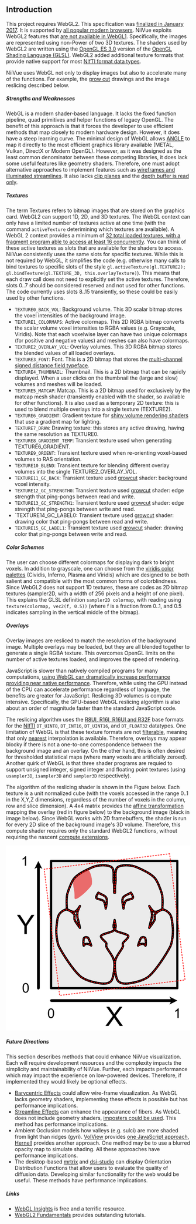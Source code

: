 ## Introduction

This project requires WebGL2. This specification was [finalized in January 2017](https://en.wikipedia.org/wiki/WebGL). It is supported by [all popular modern browsers](https://caniuse.com/webgl2). NiiVue exploits WebGL2 features that [are not available in WebGL1](https://webgl2fundamentals.org/webgl/lessons/webgl2-whats-new.html). Specifically, the images are represented using non-Power of two 3D textures. The shaders used by WebGL2 are written using the [OpenGL ES 3.0](https://en.wikipedia.org/wiki/OpenGL_ES) version of the [OpenGL Shading Language (GLSL)](https://en.wikipedia.org/wiki/OpenGL_Shading_Language). WebGL2 added additional texture formats that provide native support for most [NIfTI format data types](https://brainder.org/2012/09/23/the-nifti-file-format/).

NiiVue uses WebGL not only to display images but also to accelerate many of the functions. For example, the [grow cut](http://pieper.github.io/sites/glimp/growcut.html) drawings and the image reslicing described below.

##### Strengths and Weaknesses

WebGL is a modern shader-based language. It lacks the fixed function pipeline, quad primitives and helper functions of legacy OpenGL. The benefit of this approach is that it forces the developer to use efficient methods that map closely to modern hardware design. However, it does have a steep learning curve. The minimal design of WebGL allows [ANGLE](https://en.wikipedia.org/wiki/ANGLE) to map it directly to the most efficient graphics library available (METAL, Vulkan, DirectX or Modern OpenGL). However, as it was designed as the least common denominator between these competing libraries, it does lack some useful features like geometry shaders. Therefore, one must adopt alternative approaches to implement features such as [wireframes and illuminated streamlines](https://github.com/niivue/niivue/issues/458). It also lacks [clip planes](https://github.com/niivue/niivue/issues/447) and the [depth buffer is read only](https://github.com/niivue/niivue/issues/345).

##### Textures

The term Textures refers to bitmap images that are stored on the graphics card. WebGL2 can support 1D, 2D, and 3D textures. The WebGL context can only have a limited number of textures active at one time (with the command `activeTexture` deterimining which textures are available). A WebGL 2 context provides a minimum of [32 total loaded textures, with a fragment program able to access at least 16 concurrently](https://webgl2fundamentals.org/webgl/lessons/webgl-cross-platform-issues.html#device-limits). You can think of these active textures as slots that are available for the shaders to access. NiiVue consistently uses the same slots for specific textures. While this is not required by WebGL, it simplifies the code (e.g. otherwise many calls to bind textures to specific slots of the style `gl.activeTexture(gl.TEXTURE2); gl.bindTexture(gl.TEXTURE_3D, this.overlayTexture)`). This means that each draw call does not need to explicitly set the active textures. Therefore, slots 0..7 should be considered reserved and not used for other functions. The code currently uses slots 8..15 transiently, so these could be easily used by other functions.

- `TEXTURE0_BACK_VOL`: Background volume. This 3D scalar bitmap stores the voxel intensities of the background image.
- `TEXTURE1_COLORMAPS`: Active colormaps. This 2D RGBA bitmap converts the scalar volume voxel intensities to RGBA values (e.g. Grayscale, Viridis). Note that each voxelwise layer can have two unique colormaps (for positive and negative values) and meshes can also have colormaps.
- `TEXTURE2_OVERLAY_VOL`: Overlay volumes. This 3D RGBA bitmap stores the blended values of all loaded overlays.
- `TEXTURE3_FONT`: Font. This is a 2D bitmap that stores the [multi-channel signed distance field typeface](https://github.com/Chlumsky/msdfgen).
- `TEXTURE4_THUMBNAIL`: Thumbnail. This is a 2D bitmap that can be rapidly displayed. When a user clicks on the thumbnail the (large and slow) volumes and meshes will be loaded.
- `TEXTURE5_MATCAP`: Matcap. This is a 2D bitmap used for exclusively by the matcap mesh shader (transiently enabled with the shader, so available for other functions). It is also used as a temporary 2D texture: this is used to blend multiple overlays into a single texture (TEXTURE2). 
- `TEXTURE6_GRADIENT`: Gradient texture for [shiny volume rendering shaders](https://niivue.github.io/niivue/features/shiny.volumes.html) that use a gradient map for lighting.
- `TEXTURE7_DRAW`: Drawing texture: this stores any active drawing, having the same resolution as TEXTURE0.
- `TEXTURE8_GRADIENT_TEMP`: Transient texture used when generating TEXTURE6_GRADIENT.
- `TEXTURE9_ORIENT`: Transient texture used when re-orienting voxel-based volumes to RAS orientation.
- `TEXTURE10_BLEND`: Transient texture for blending different overlay volumes into the single TEXTURE2_OVERLAY_VOL.
- `TEXTURE11_GC_BACK`: Transient texture used [growcut](https://niivue.github.io/niivue/features/draw2.html) shader: background voxel intensity.
- `TEXTURE12_GC_STRENGTH0`: Transient texture used [growcut](https://niivue.github.io/niivue/features/draw2.html) shader: edge strength that ping-pongs between read and write.
- `TEXTURE13_GC_STRENGTH1`: Transient texture used [growcut](https://niivue.github.io/niivue/features/draw2.html) shader: edge strength that ping-pongs between write and read.
- `TEXTURE14_GC_LABEL0: Transient texture used [growcut](https://niivue.github.io/niivue/features/draw2.html) shader: drawing color that ping-pongs between read and write.
- `TEXTURE15_GC_LABEL1`: Transient texture used [growcut](https://niivue.github.io/niivue/features/draw2.html) shader: drawing color that ping-pongs between write and read.

##### Color Schemes

The user can choose different colormaps for displaying dark to bright voxels. In addition to grayscale, one can choose from the [viridis color palettes](https://cran.r-project.org/web/packages/viridis/vignettes/intro-to-viridis.html) (Cividis, Inferno, Plasma and Viridis) which are designed to be both salient and compatible with the most common forms of colorblindness. Since WebGL2 does not support 1D textures, these are codes as 2D bitmap textures (sampler2D, with a width of 256 pixels and a height of one pixel). This explains the GLSL definition `sampler2D colormap`, with reading using `texture(colormap, vec2(f, 0.5))` (where f is a fraction from 0..1, and 0.5 indicates sampling in the vertical middle of the bitmap).

##### Overlays

Overlay images are resliced to match the resolution of the background image. Multiple overlays may be loaded, but they are all blended together to generate a single RGBA texture. This overcomes OpenGL limits on the number of active textures loaded, and improves the speed of rendering.

JavaScript is slower than natively compiled programs for many computations, [using WebGL can dramatically increase performance providing near native performance](http://openglinsights.com/discovering.html#WebGLforOpenGLDevelopers). Therefore, while using the GPU instead of the CPU can accelerate performance regardless of language, the benefits are greater for JavaScript. Reslicing 3D volumes is compute intensive. Specifically, the GPU-based WebGL reslicing algorithm is also about an order of magnitude faster than the standard JavaScript code.

The reslicing algorithm uses the [R8UI, R16I, R16UI and R32F](https://www.khronos.org/registry/OpenGL-Refpages/es3.0/html/glTexStorage3D.xhtml) base formats for the [NIfTI](https://nifti.nimh.nih.gov/pub/dist/src/niftilib/nifti1.h) `DT_UINT8`, `DT_INT16`, `DT_UINT16`, and `DT_FLOAT32` datatypes. One limitation of WebGL is that these texture formats are not [filterable](https://webgl2fundamentals.org/webgl/lessons/webgl-data-textures.html), meaning that only [nearest](https://open.gl/textures) interpolation is available. Therefore, overlays may appear blocky if there is not a one-to-one correspondence between the background image and an overlay. On the other hand, this is often desired for thresholded statistical maps (where many voxels are artificially zeroed). Another quirk of WebGL is that three shader programs are requied to support unsigned integer, signed integer and floating point textures (using `usampler3D`, `isampler3D` and `sampler3D` respectively).

The algorithm of the reslicing shader is shown in the Figure below. Each texture is a unit normalized cube (with the voxels accessed in the range 0..1 in the X,Y,Z dimensions, regardless of the number of voxels in the column, row and slice dimension). A 4x4 matrix provides the [affine transformation](https://en.wikipedia.org/wiki/Transformation_matrix) mapping the overlay (red in figure below) to the background image (black in image below). Since WebGL works with 2D framebuffers, the shader is run for every 2D slice of the background image's 3D volume. Therefore, this compute shader requires only the standard WebGL2 functions, without requiring the nascent [compute extensions](https://www.khronos.org/registry/webgl/specs/latest/2.0-compute/).

![alt tag](overlay.png)

##### Future Directions

This section describes methods that could enhance NiiVue visualization. Each will require development resources and the complexity impacts the simplicity and maintainability of NiiVue. Further, each impacts performance which may impact the experience on low-powered devices. Therefore, if implemented they would likely be optional effects.

 - [Barycentric Effects](https://github.com/niivue/niivue/issues/458) could allow wire-frame visualization. As WebGL lacks geometry shaders, implementing these effects is possible but has performance implications.
 - [Streamline Effects](https://github.com/niivue/niivue/issues/458) can enhance the appearance of fibers. As WebGL does not include geometry shaders, [imposters could be used](https://www.researchgate.net/publication/319441378_A_Simple_and_Efficient_Cylinder_Imposter_Approach_to_Visualize_DTI_Fiber_Tracts). This method has performance implications.
 - Ambient Occlusion models how valleys (e.g. sulci) are more shaded from light than ridges (gyri). [VolView](https://volview.netlify.app/) provides [one JavaScript approach](https://github.com/Kitware/vtk-js/blob/dd45c408217e5d632de0ff98f45765abf92daba8/Sources/Rendering/OpenGL/glsl/vtkVolumeFS.glsl#L768), [Hernell](https://ieeexplore.ieee.org/abstract/document/4840341) provides another approach. One method may be to use a blurred opacity map to simulate shading. All these approaches have performance implications.
 - The desktop-based [mrtrix](https://community.mrtrix.org/t/streamlines-tractography-output-problem/903/8) and [dsi-studio](https://sites.google.com/a/labsolver.org/dsi-studio/Manual/odf-visualization) can display Orientation Distribution Functions that allow users to evaluate the quality of diffusion data. Developing similar functionality for the web would be useful. These methods have performance implications.
 
 
##### Links

- [WebGL Insights](https://webglinsights.github.io/index.html) is free and a terrific resource.
- [WebGL2 Fundamentals](https://webgl2fundamentals.org/) provides outstanding tutorials.
